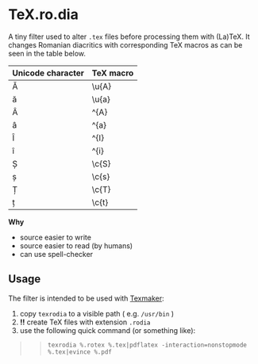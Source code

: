 # TeX.ro.dia #
A tiny filter used to alter `.tex` files before processing
them with (La)TeX. It changes Romanian diacritics with corresponding TeX
macros as can be seen in the table below.

| **Unicode character** | **TeX macro** |
|:----------------------|:--------------|
| Ă | \u{A} |
| ă | \u{a} |
| Â | \^{A} |
| â | \^{a} |
| Î | \^{I} |
| î | \^{i} |
| Ș | \c{S} |
| ș | \c{s} |
| Ț | \c{T} |
| ț | \c{t} |

**Why**
  * source easier to write
  * source easier to read (by humans)
  * can use spell-checker

## Usage ##

The filter is intended to be used with [Texmaker](http://www.xm1math.net/texmaker/):

  1. copy `texrodia` to a visible path ( e.g. `/usr/bin` )
  1. **!!** create TeX files with extension `.rodia`
  1. use the following quick command (or something like):
> > `texrodia %.rotex %.tex|pdflatex -interaction=nonstopmode %.tex|evince %.pdf`